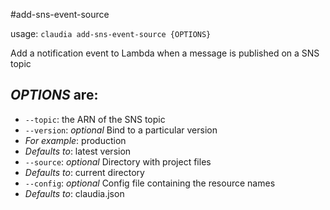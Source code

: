 #add-sns-event-source

usage: `claudia add-sns-event-source {OPTIONS}`

Add a notification event to Lambda when a message is published on a SNS topic

## _OPTIONS_ are:

*  `--topic`:  the ARN of the SNS topic
*  `--version`:  _optional_ Bind to a particular version
  * _For example_: production
  * _Defaults to_: latest version
*  `--source`:  _optional_ Directory with project files
  * _Defaults to_: current directory
*  `--config`:  _optional_ Config file containing the resource names
  * _Defaults to_: claudia.json
